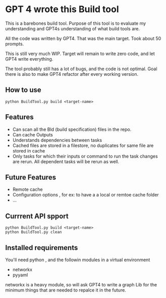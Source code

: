 

# GPT 4 wrote this Build tool

This is a barebones build tool. Purpose of this tool is to evaluate my understanding and GPT4s understanding of what build tools are.

All the code was written by GPT4. That was the main target. Took about 50 prompts.

This is still very much WIP. Target will remain to write zero code, and let GPT4 write everything.

The tool probably still has a lot of bugs, and the code is not optimal. Goal there is also to make GPT4 refactor after every working version.

## How to use
```
python BuildTool.py build <target-name>
```

## Features
* Can scan all the Bld (build specification) files in the repo.
* Can cache Outputs
* Understands dependencies between tasks
* Cached files are stored in a filestore, no duplicates for same file are stored in cache
* Only tasks for which their inputs or command to run the task changes are rerun. All dependent tasks will be rerun as well.

## Future Features
* Remote cache
* Configuration options , for ex: to have a a local or remtoe cache folder
* ...

## Currrent API spport

```
python BuildTool.py build <target-name>
python BuildTool.py clean
```

## Installed requirements

You'll need python , and the followin modules in a virtual environment
* networkx
* pyyaml

networkx is a heavy module, so will ask GPT4 to write a graph Lib for the minimum things that are needed to repalce it in the future.
